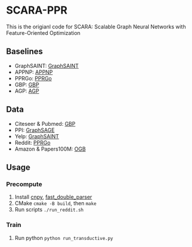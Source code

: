 # SCARA-PPR
This is the origianl code for SCARA: Scalable Graph Neural Networks with Feature-Oriented Optimization

## Baselines
* GraphSAINT: [GraphSAINT](https://github.com/GraphSAINT/GraphSAINT)
* APPNP: [APPNP](https://github.com/benedekrozemberczki/APPNP)
* PPRGo: [PPRGo](https://github.com/TUM-DAML/pprgo_pytorch)
* GBP: [GBP](https://github.com/chennnM/GBP)
* AGP: [AGP](https://github.com/wanghzccls/AGP-Approximate_Graph_Propagation)

## Data
* Citeseer & Pubmed: [GBP](https://github.com/chennnM/GBP)
* PPI: [GraphSAGE](http://snap.stanford.edu/graphsage/)
* Yelp: [GraphSAINT](https://github.com/GraphSAINT/GraphSAINT)
* Reddit: [PPRGo](https://github.com/TUM-DAML/pprgo_pytorch)
* Amazon & Papers100M: [OGB](https://github.com/snap-stanford/ogb)

## Usage

### Precompute
1. Install [cnpy](https://github.com/rogersce/cnpy), [fast_double_parser](https://github.com/lemire/fast_double_parser)
2. CMake `cmake -B build`, then `make`
3. Run scripts `./run_reddit.sh`

### Train
1. Run python `python run_transductive.py`

